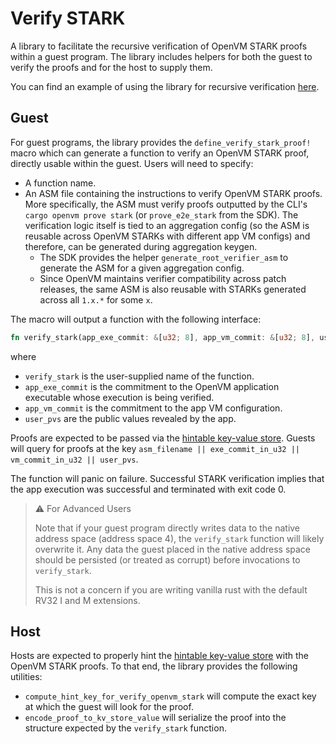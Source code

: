 # Verify STARK
A library to facilitate the recursive verification of OpenVM STARK proofs within a guest program. The library includes helpers for both the guest to verify the proofs and for the host to supply them.

You can find an example of using the library for recursive verification [here](https://github.com/openvm-org/openvm/blob/main/guest-libs/verify_stark/tests/integration_test.rs).

## Guest 

For guest programs, the library provides the `define_verify_stark_proof!` macro which can generate a function to verify an OpenVM STARK proof, directly usable within the guest. Users will need to specify:
- A function name.
- An ASM file containing the instructions to verify OpenVM STARK proofs. More specifically, the ASM must verify proofs outputted by the CLI's `cargo openvm prove stark` (or `prove_e2e_stark` from the SDK). The verification logic itself is tied to an aggregation config  (so the ASM is reusable across OpenVM STARKs with different app VM configs) and therefore, can be generated during aggregation keygen.
  - The SDK provides the helper `generate_root_verifier_asm` to generate the ASM for a given aggregation config.
  - Since OpenVM maintains verifier compatibility across patch releases, the same ASM is also reusable with STARKs generated across all `1.x.*` for some `x`.

The macro will output a function with the following interface:

```rust
fn verify_stark(app_exe_commit: &[u32; 8], app_vm_commit: &[u32; 8], user_pvs: &[u8])
```

where 

- `verify_stark` is the user-supplied name of the function.
- `app_exe_commit` is the commitment to the OpenVM application executable whose execution is being verified.
- `app_vm_commit` is the commitment to the app VM configuration.
- `user_pvs` are the public values revealed by the app.

Proofs are expected to be passed via the [hintable key-value store](https://github.com/openvm-org/openvm/blob/main/docs/specs/ISA.md#inputs-and-hints). Guests will query for proofs at the key `asm_filename || exe_commit_in_u32 || vm_commit_in_u32 || user_pvs`.

The function will panic on failure. Successful STARK verification implies that the app execution was successful and terminated with exit code 0.

> ⚠️ For Advanced Users
>
> Note that if your guest program directly writes data to the native address space (address space 4), the `verify_stark` function will likely overwrite it. Any data the guest placed in the native address space should be persisted (or treated as corrupt) before invocations to `verify_stark`.
> 
> This is not a concern if you are writing vanilla rust with the default RV32 I and M extensions.

## Host

Hosts are expected to properly hint the [hintable key-value store](https://github.com/openvm-org/openvm/blob/main/docs/specs/ISA.md#inputs-and-hints) with the OpenVM STARK proofs. To that end, the library provides the following utilities:
- `compute_hint_key_for_verify_openvm_stark` will compute the exact key at which the guest will look for the proof.
- `encode_proof_to_kv_store_value` will serialize the proof into the structure expected by the `verify_stark` function.

